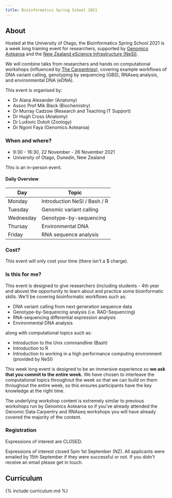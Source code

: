 ```yaml
---
title: Bioinformatics Spring School 2021
---
```


## About

Hosted at the University of Otago, the Bioinformatics Spring School 2021 is a week long training event for researchers, supported by [Genomics Aotearoa](https://www.genomics-aotearoa.org.nz) and the [New Zealand eScience Infrastructure (NeSI)](https://www.nesi.org.nz).

We will combine talks from researchers and hands on computational workshops (influenced by [The Carpentries](https://www.carpentries.org)), covering example workflows of DNA variant calling, genotyping by sequencing (GBS), RNAseq analysis, and environmental DNA (eDNA).

This event is organised by:

- Dr Alana Alexander (Anatomy)
- Assoc Prof Mik Black (Biochemistry)
- Dr Murray Cadzow (Research and Teaching IT Support)
- Dr Hugh Cross (Anatomy)
- Dr Ludovic Dutoit (Zoology)
- Dr Ngoni Faya (Genomics Aotearoa)

### When and where?

- 9:30 - 16:30, 22 November - 26 November 2021
- University of Otago, Dunedin, New Zealand

This is an in-person event.

#### Daily Overview

Day | Topic
---|---
Monday | Introduction NeSI / Bash / R
Tuesday | Genomic variant calling
Wednesday | Genotype-by-sequencing
Thursay | Environmental DNA
Friday | RNA sequence analysis

### Cost?

This event will only cost your time (there isn't a $ charge).

### Is this for me?

This event is designed to give researchers (including students - 4th year and above) the opportunity to learn about and practice some bioinformatic skills. We'll be covering bioinformatic workflows such as:

- DNA variant calling from next generation sequence data
- Genotype-by-Sequencing analysis (i.e. RAD-Sequencing)
- RNA-sequencing differential expression analysis
- Environmental DNA analysis

along with computational topics such as:

- Introduction to the Unix commandline (Bash)
- Introduction to R
- Introduction to working in a high performance computing environment (provided by NeSI)

This week long event is designed to be an immersive experience so **we ask that you commit to the entire week.** We have chosen to interleave the computational topics throughout the week so that we can build on them throughout the entire week, so this ensures participants have the key knowledge at the right time.

The underlying workshop content is extremely similar to previous workshops run by Genomics Aotearoa so if you've already attended the Genomic Data Carpentry and RNAseq workshops you will have already covered the majority of the content.

### Registration

Expressions of interest are CLOSED.

<!--Please register your interest in attending by filling out **[this form](https://docs.google.com/forms/d/e/1FAIpQLSdjpaKf9xzHz29ZpvPT6n5j_GABaQtOvOxnUbtVo1UxaIEC-w/viewform?usp=sf_link)**. -->

Expressions of interest closed 5pm 1st September (NZ). All applicants were emailed by 15th September if they were successful or not. If you didn't receive an email please get in touch.

## Curriculum

{% include curriculum.md %}
